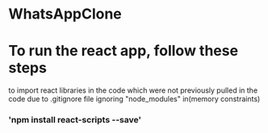 # WhatsAppClone

# To run the react app, follow these steps
to import react libraries in the code which were not previously pulled in the code due to .gitignore file ignoring "node_modules" in(memory constraints)
### 'npm install react-scripts --save'
